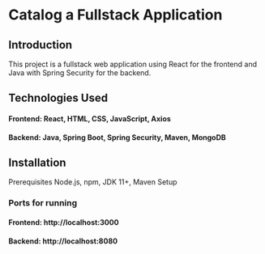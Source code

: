 # Catalog a Fullstack Application
## Introduction
This project is a fullstack web application using React for the frontend and Java with Spring Security for the backend.

## Technologies Used
#### Frontend: React, HTML, CSS, JavaScript, Axios
#### Backend: Java, Spring Boot, Spring Security, Maven, MongoDB
## Installation
Prerequisites
Node.js, npm, JDK 11+, Maven
Setup


### Ports for running
#### Frontend: http://localhost:3000
#### Backend: http://localhost:8080
